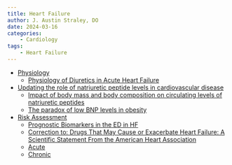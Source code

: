 ```yaml
---
title: Heart Failure
author: J. Austin Straley, DO
date: 2024-03-16
categories:
    - Cardiology
tags:
    - Heart Failure
---
```

- [Physiology][3]
    - [Physiology of Diuretics in Acute Heart Failure][4]
- [Updating the role of natriuretic peptide levels in cardiovascular disease][5]
    - [Impact of body mass and body composition on circulating levels of natriuretic peptides][6]
    - [The paradox of low BNP levels in obesity][7]
- [Risk Assessment][8]
    - [Prognostic Biomarkers in the ED in HF][9]
    - [Correction to: Drugs That May Cause or Exacerbate Heart Failure: A Scientific Statement From the American Heart Association][10]
    - [Acute][1]
    - [Chronic][2]

[1]: /docs/im-guide/cards/heart-failure/acute-hf/index.md
[2]: /docs/im-guide/cards/heart-failure/chronic-hf.md
[3]: https://derangedphysiology.com/main/cicm-primary-exam/required-reading/cardiovascular-system
[4]: https://pubmed.ncbi.nlm.nih.gov/32164892/{:target="_blank"}
[5]: https://pubmed.ncbi.nlm.nih.gov/22104459/{:target="_blank"}
[6]: https://pubmed.ncbi.nlm.nih.gov/16203929/{:target="_blank"}
[7]: https://pubmed.ncbi.nlm.nih.gov/21523383/{:target="_blank"}
[8]: https://pubmed.ncbi.nlm.nih.gov/31526538/{:target="_blank"}
[9]: https://thoracickey.com/diagnostic-and-prognostic-biomarkers-in-emergency-department-heart-failure/
[10]: https://doi.org/10.1161/CIR.0000000000000449
